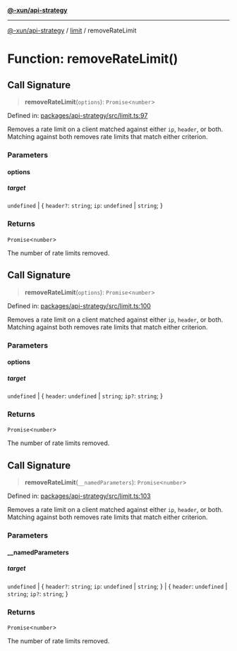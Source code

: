 [**@-xun/api-strategy**](../../README.md)

***

[@-xun/api-strategy](../../README.md) / [limit](../README.md) / removeRateLimit

# Function: removeRateLimit()

## Call Signature

> **removeRateLimit**(`options`): `Promise`\<`number`\>

Defined in: [packages/api-strategy/src/limit.ts:97](https://github.com/Xunnamius/api-utils/blob/9ad17e4ad2e689dd2955c28701b11d077ae09346/packages/api-strategy/src/limit.ts#L97)

Removes a rate limit on a client matched against either `ip`, `header`, or
both. Matching against both removes rate limits that match either criterion.

### Parameters

#### options

##### target

`undefined` \| \{ `header?`: `string`; `ip`: `undefined` \| `string`; \}

### Returns

`Promise`\<`number`\>

The number of rate limits removed.

## Call Signature

> **removeRateLimit**(`options`): `Promise`\<`number`\>

Defined in: [packages/api-strategy/src/limit.ts:100](https://github.com/Xunnamius/api-utils/blob/9ad17e4ad2e689dd2955c28701b11d077ae09346/packages/api-strategy/src/limit.ts#L100)

Removes a rate limit on a client matched against either `ip`, `header`, or
both. Matching against both removes rate limits that match either criterion.

### Parameters

#### options

##### target

`undefined` \| \{ `header`: `undefined` \| `string`; `ip?`: `string`; \}

### Returns

`Promise`\<`number`\>

The number of rate limits removed.

## Call Signature

> **removeRateLimit**(`__namedParameters`): `Promise`\<`number`\>

Defined in: [packages/api-strategy/src/limit.ts:103](https://github.com/Xunnamius/api-utils/blob/9ad17e4ad2e689dd2955c28701b11d077ae09346/packages/api-strategy/src/limit.ts#L103)

Removes a rate limit on a client matched against either `ip`, `header`, or
both. Matching against both removes rate limits that match either criterion.

### Parameters

#### \_\_namedParameters

##### target

`undefined` \| \{ `header?`: `string`; `ip`: `undefined` \| `string`; \} \| \{ `header`: `undefined` \| `string`; `ip?`: `string`; \}

### Returns

`Promise`\<`number`\>

The number of rate limits removed.
